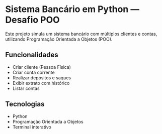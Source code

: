 # Sistema Bancário em Python — Desafio POO

Este projeto simula um sistema bancário com múltiplos clientes e contas, utilizando Programação Orientada a Objetos (POO).

## Funcionalidades
- Criar cliente (Pessoa Física)
- Criar conta corrente
- Realizar depósitos e saques
- Exibir extrato com histórico
- Listar contas

##  Tecnologias
- Python
- Programação Orientada a Objetos
- Terminal interativo
